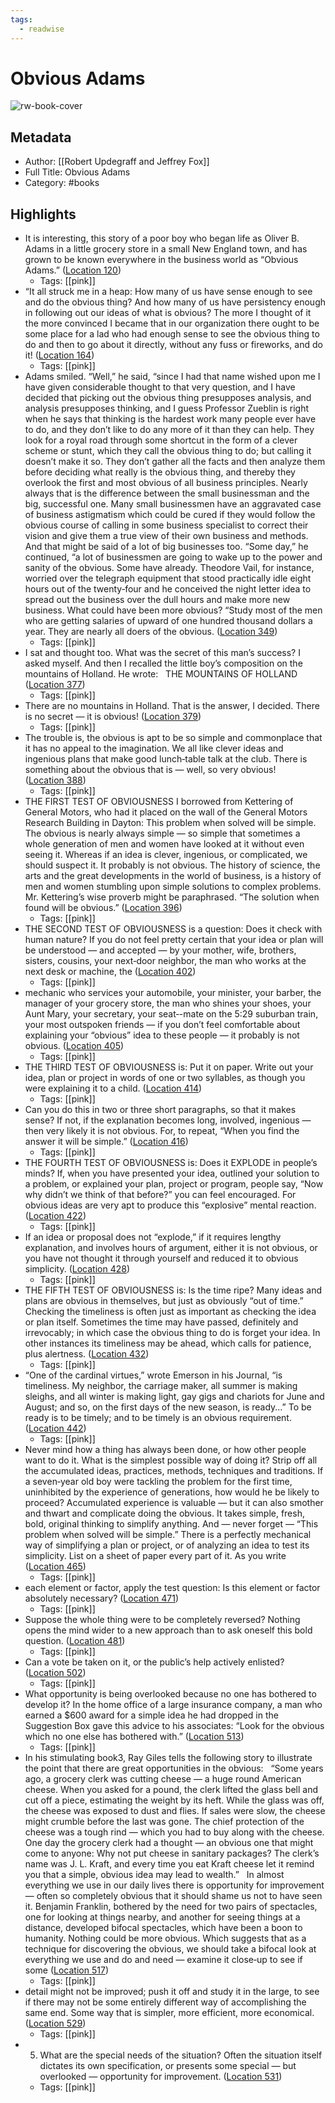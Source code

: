```yaml
---
tags:
  - readwise
---
```


# Obvious Adams

![rw-book-cover](https://images-na.ssl-images-amazon.com/images/I/51O4Sol-4WL._SL200_.jpg)

## Metadata
- Author: [[Robert Updegraff and Jeffrey Fox]]
- Full Title: Obvious Adams
- Category: #books

## Highlights
- It is interesting, this story of a poor boy who began life as Oliver B. Adams in a little grocery store in a small New England town, and has grown to be known everywhere in the business world as “Obvious Adams.” ([Location 120](https://readwise.io/to_kindle?action=open&asin=B00T14VCJE&location=120))
    - Tags: [[pink]] 
- “It all struck me in a heap: How many of us have sense enough to see and do the obvious thing? And how many of us have persistency enough in following out our ideas of what is obvious? The more I thought of it the more convinced I became that in our organization there ought to be some place for a lad who had enough sense to see the obvious thing to do and then to go about it directly, without any fuss or fireworks, and do it! ([Location 164](https://readwise.io/to_kindle?action=open&asin=B00T14VCJE&location=164))
    - Tags: [[pink]] 
- Adams smiled. “Well,” he said, “since I had that name wished upon me I have given considerable thought to that very question, and I have decided that picking out the obvious thing presupposes analysis, and analysis presupposes thinking, and I guess Professor Zueblin is right when he says that thinking is the hardest work many people ever have to do, and they don’t like to do any more of it than they can help. They look for a royal road through some shortcut in the form of a clever scheme or stunt, which they call the obvious thing to do; but calling it doesn’t make it so. They don’t gather all the facts and then analyze them before deciding what really is the obvious thing, and thereby they overlook the first and most obvious of all business principles. Nearly always that is the difference between the small businessman and the big, successful one. Many small businessmen have an aggravated case of business astigmatism which could be cured if they would follow the obvious course of calling in some business specialist to correct their vision and give them a true view of their own business and methods. And that might be said of a lot of big businesses too. “Some day,” he continued, “a lot of businessmen are going to wake up to the power and sanity of the obvious. Some have already. Theodore Vail, for instance, worried over the telegraph equipment that stood practically idle eight hours out of the twenty‑four and he conceived the night letter idea to spread out the business over the dull hours and make more new business. What could have been more obvious? “Study most of the men who are getting salaries of upward of one hundred thousand dollars a year. They are nearly all doers of the obvious. ([Location 349](https://readwise.io/to_kindle?action=open&asin=B00T14VCJE&location=349))
    - Tags: [[pink]] 
- I sat and thought too. What was the secret of this man’s success? I asked myself. And then I recalled the little boy’s composition on the mountains of Holland. He wrote:   THE MOUNTAINS OF HOLLAND ([Location 377](https://readwise.io/to_kindle?action=open&asin=B00T14VCJE&location=377))
    - Tags: [[pink]] 
- There are no mountains in Holland. That is the answer, I decided. There is no secret — it is obvious! ([Location 379](https://readwise.io/to_kindle?action=open&asin=B00T14VCJE&location=379))
    - Tags: [[pink]] 
- The trouble is, the obvious is apt to be so simple and commonplace that it has no appeal to the imagination. We all like clever ideas and ingenious plans that make good lunch‑table talk at the club. There is something about the obvious that is — well, so very obvious! ([Location 388](https://readwise.io/to_kindle?action=open&asin=B00T14VCJE&location=388))
    - Tags: [[pink]] 
- THE FIRST TEST OF OBVIOUSNESS I borrowed from Kettering of General Motors, who had it placed on the wall of the General Motors Research Building in Dayton: This problem when solved will be simple. The obvious is nearly always simple — so simple that sometimes a whole generation of men and women have looked at it without even seeing it. Whereas if an idea is clever, ingenious, or complicated, we should suspect it. It probably is not obvious. The history of science, the arts and the great developments in the world of business, is a history of men and women stumbling upon simple solutions to complex problems. Mr. Kettering’s wise proverb might be paraphrased. “The solution when found will be obvious.” ([Location 396](https://readwise.io/to_kindle?action=open&asin=B00T14VCJE&location=396))
    - Tags: [[pink]] 
- THE SECOND TEST OF OBVIOUSNESS is a question: Does it check with human nature? If you do not feel pretty certain that your idea or plan will be understood — and accepted — by your mother, wife, brothers, sisters, cousins, your next‑door neighbor, the man who works at the next desk or machine, the ([Location 402](https://readwise.io/to_kindle?action=open&asin=B00T14VCJE&location=402))
    - Tags: [[pink]] 
- mechanic who services your automobile, your minister, your barber, the manager of your grocery store, the man who shines your shoes, your Aunt Mary, your secretary, your seat‑-mate on the 5:29 suburban train, your most outspoken friends — if you don’t feel comfortable about explaining your “obvious” idea to these people — it probably is not obvious. ([Location 405](https://readwise.io/to_kindle?action=open&asin=B00T14VCJE&location=405))
    - Tags: [[pink]] 
- THE THIRD TEST OF OBVIOUSNESS is: Put it on paper. Write out your idea, plan or project in words of one or two syllables, as though you were explaining it to a child. ([Location 414](https://readwise.io/to_kindle?action=open&asin=B00T14VCJE&location=414))
    - Tags: [[pink]] 
- Can you do this in two or three short paragraphs, so that it makes sense? If not, if the explanation becomes long, involved, ingenious — then very likely it is not obvious. For, to repeat, “When you find the answer it will be simple.” ([Location 416](https://readwise.io/to_kindle?action=open&asin=B00T14VCJE&location=416))
    - Tags: [[pink]] 
- THE FOURTH TEST OF OBVIOUSNESS is: Does it EXPLODE in people’s minds? If, when you have presented your idea, outlined your solution to a problem, or explained your plan, project or program, people say, “Now why didn’t we think of that before?” you can feel encouraged. For obvious ideas are very apt to produce this “explosive” mental reaction. ([Location 422](https://readwise.io/to_kindle?action=open&asin=B00T14VCJE&location=422))
    - Tags: [[pink]] 
- If an idea or proposal does not “explode,” if it requires lengthy explanation, and involves hours of argument, either it is not obvious, or you have not thought it through yourself and reduced it to obvious simplicity. ([Location 428](https://readwise.io/to_kindle?action=open&asin=B00T14VCJE&location=428))
    - Tags: [[pink]] 
- THE FIFTH TEST OF OBVIOUSNESS is: Is the time ripe? Many ideas and plans are obvious in themselves, but just as obviously “out of time.” Checking the timeliness is often just as important as checking the idea or plan itself. Sometimes the time may have passed, definitely and irrevocably; in which case the obvious thing to do is forget your idea. In other instances its timeliness may be ahead, which calls for patience, plus alertness. ([Location 432](https://readwise.io/to_kindle?action=open&asin=B00T14VCJE&location=432))
    - Tags: [[pink]] 
- “One of the cardinal virtues,” wrote Emerson in his Journal, “is timeliness. My neighbor, the carriage maker, all summer is making sleighs, and all winter is making light, gay gigs and chariots for June and August; and so, on the first days of the new season, is ready...” To be ready is to be timely; and to be timely is an obvious requirement. ([Location 442](https://readwise.io/to_kindle?action=open&asin=B00T14VCJE&location=442))
    - Tags: [[pink]] 
- Never mind how a thing has always been done, or how other people want to do it. What is the simplest possible way of doing it? Strip off all the accumulated ideas, practices, methods, techniques and traditions. If a seven‑year old boy were tackling the problem for the first time, uninhibited by the experience of generations, how would he be likely to proceed? Accumulated experience is valuable — but it can also smother and thwart and complicate doing the obvious. It takes simple, fresh, bold, original thinking to simplify anything. And — never forget — “This problem when solved will be simple.” There is a perfectly mechanical way of simplifying a plan or project, or of analyzing an idea to test its simplicity. List on a sheet of paper every part of it. As you write ([Location 465](https://readwise.io/to_kindle?action=open&asin=B00T14VCJE&location=465))
    - Tags: [[pink]] 
- each element or factor, apply the test question: Is this element or factor absolutely necessary? ([Location 471](https://readwise.io/to_kindle?action=open&asin=B00T14VCJE&location=471))
    - Tags: [[pink]] 
- Suppose the whole thing were to be completely reversed? Nothing opens the mind wider to a new approach than to ask oneself this bold question. ([Location 481](https://readwise.io/to_kindle?action=open&asin=B00T14VCJE&location=481))
    - Tags: [[pink]] 
- Can a vote be taken on it, or the public’s help actively enlisted? ([Location 502](https://readwise.io/to_kindle?action=open&asin=B00T14VCJE&location=502))
    - Tags: [[pink]] 
- What opportunity is being overlooked because no one has bothered to develop it? In the home office of a large insurance company, a man who earned a $600 award for a simple idea he had dropped in the Suggestion Box gave this advice to his associates: “Look for the obvious which no one else has bothered with.” ([Location 513](https://readwise.io/to_kindle?action=open&asin=B00T14VCJE&location=513))
    - Tags: [[pink]] 
- In his stimulating book3, Ray Giles tells the following story to illustrate the point that there are great opportunities in the obvious:   “Some years ago, a grocery clerk was cutting cheese — a huge round American cheese. When you asked for a pound, the clerk lifted the glass bell and cut off a piece, estimating the weight by its heft. While the glass was off, the cheese was exposed to dust and flies. If sales were slow, the cheese might crumble before the last was gone. The chief protection of the cheese was a tough rind — which you had to buy along with the cheese. One day the grocery clerk had a thought — an obvious one that might come to anyone: Why not put cheese in sanitary packages? The clerk’s name was J. L. Kraft, and every time you eat Kraft cheese let it remind you that a simple, obvious idea may lead to wealth.”   In almost everything we use in our daily lives there is opportunity for improvement — often so completely obvious that it should shame us not to have seen it. Benjamin Franklin, bothered by the need for two pairs of spectacles, one for looking at things nearby, and another for seeing things at a distance, developed bifocal spectacles, which have been a boon to humanity. Nothing could be more obvious. Which suggests that as a technique for discovering the obvious, we should take a bifocal look at everything we use and do and need — examine it close‑up to see if some ([Location 517](https://readwise.io/to_kindle?action=open&asin=B00T14VCJE&location=517))
    - Tags: [[pink]] 
- detail might not be improved; push it off and study it in the large, to see if there may not be some entirely different way of accomplishing the same end. Some way that is simpler, more efficient, more economical. ([Location 529](https://readwise.io/to_kindle?action=open&asin=B00T14VCJE&location=529))
    - Tags: [[pink]] 
- 5. What are the special needs of the situation? Often the situation itself dictates its own specification, or presents some special — but overlooked — opportunity for improvement. ([Location 531](https://readwise.io/to_kindle?action=open&asin=B00T14VCJE&location=531))
    - Tags: [[pink]]

